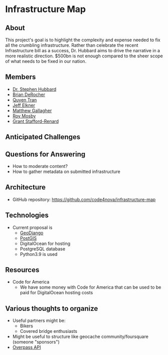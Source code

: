 #  Infrastructure Map

## About

This project's goal is to highlight the complexity and expense needed to fix all the crumbling infrastructure. Rather than celebrate the recent Infrastructure bill as a success, Dr. Hubbard aims to drive the narrative in a more realistic direction. $500bn is not enough compared to the sheer scope of what needs to be fixed in our nation.

## Members

 * [Dr. Stephen Hubbard](smhubbardpp@gmail.com)
 * [Brian DeRocher](brian@derocher.org)
 * [Quyen Tran](https://github.com/qtrandev)
 * [Jeff Elkner](https://elkner.net)
 * [Matthew Gallagher](https://github.com/mattva01)
 * [Roy Mosby](https://github.com/royemosby)
 * [Grant Stafford-Renard](https://codeberg.org/Grant)



## Anticipated Challenges

## Questions for Answering

- How to moderate content?
- How to gather metadata on submitted infrastructure

## Architecture

* GitHub repository: https://github.com/code4nova/infrastructure-map

## Technologies
* Current proposal is
    * [GeoDjango](https://docs.djangoproject.com/en/4.1/ref/contrib/gis/)
    * [PostGIS](https://postgis.net/)
    * DigitalOcean for hosting
    * PostgreSQL database
    * Python3.9 is used

## Resources
* Code for America
    * We have some money with Code for America that can be used to be paid for DigitalOcean hosting costs

## Various thoughts to organize
* Useful partners might be:
    * Bikers
    * Covered bridge enthusiasts
* Might be useful to structure like geocache community/foursquare (someone "sponsors")
* [Overpass API](https://wiki.openstreetmap.org/wiki/Overpass_API)


